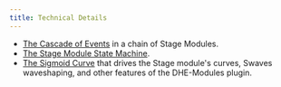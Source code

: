 ```yaml
---
title: Technical Details
---
```


- [The Cascade of Events](cascade/)
  in a chain of Stage Modules.
- [The Stage Module State Machine](stage-states/).
- [The Sigmoid Curve](sigmoid/)
  that drives the Stage module's curves,
  Swaves waveshaping,
  and other features of the DHE-Modules plugin.
